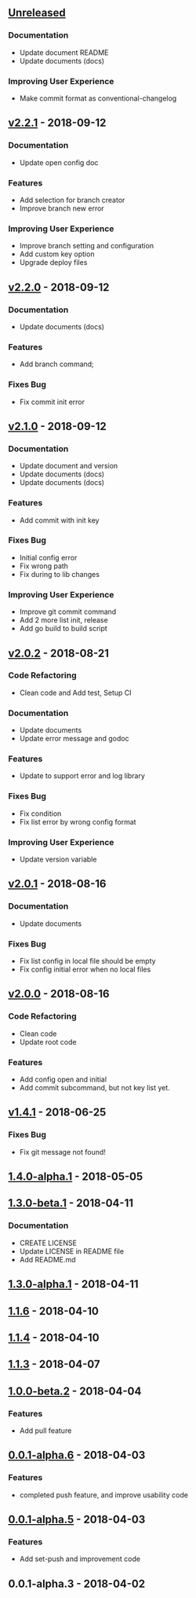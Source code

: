 <a name="unreleased"></a>
## [Unreleased]

### Documentation
- Update document README
- Update documents (docs)

### Improving User Experience
- Make commit format as conventional-changelog


<a name="v2.2.1"></a>
## [v2.2.1] - 2018-09-12
### Documentation
- Update open config doc

### Features
- Add selection for branch creator
- Improve branch new error

### Improving User Experience
- Improve branch setting and configuration
- Add custom key option
- Upgrade deploy files


<a name="v2.2.0"></a>
## [v2.2.0] - 2018-09-12
### Documentation
- Update documents (docs)

### Features
- Add branch command;

### Fixes Bug
- Fix commit init error


<a name="v2.1.0"></a>
## [v2.1.0] - 2018-09-12
### Documentation
- Update document and version
- Update documents (docs)
- Update documents (docs)

### Features
- Add commit with init key

### Fixes Bug
- Initial config error
- Fix wrong path
- Fix during to lib changes

### Improving User Experience
- Improve git commit command
- Add 2 more list init, release
- Add go build to build script


<a name="v2.0.2"></a>
## [v2.0.2] - 2018-08-21
### Code Refactoring
- Clean code and Add test, Setup CI

### Documentation
- Update documents
- Update error message and godoc

### Features
- Update to support error and log library

### Fixes Bug
- Fix condition
- Fix list error by wrong config format

### Improving User Experience
- Update version variable


<a name="v2.0.1"></a>
## [v2.0.1] - 2018-08-16
### Documentation
- Update documents

### Fixes Bug
- Fix list config in local file should be empty
- Fix config initial error when no local files


<a name="v2.0.0"></a>
## [v2.0.0] - 2018-08-16
### Code Refactoring
- Clean code
- Update root code

### Features
- Add config open and initial
- Add commit subcommand, but not key list yet.


<a name="v1.4.1"></a>
## [v1.4.1] - 2018-06-25
### Fixes Bug
- Fix git message not found!


<a name="1.4.0-alpha.1"></a>
## [1.4.0-alpha.1] - 2018-05-05

<a name="1.3.0-beta.1"></a>
## [1.3.0-beta.1] - 2018-04-11
### Documentation
- CREATE LICENSE
- Update LICENSE in README file
- Add README.md


<a name="1.3.0-alpha.1"></a>
## [1.3.0-alpha.1] - 2018-04-11

<a name="1.1.6"></a>
## [1.1.6] - 2018-04-10

<a name="1.1.4"></a>
## [1.1.4] - 2018-04-10

<a name="1.1.3"></a>
## [1.1.3] - 2018-04-07

<a name="1.0.0-beta.2"></a>
## [1.0.0-beta.2] - 2018-04-04
### Features
- Add pull feature


<a name="0.0.1-alpha.6"></a>
## [0.0.1-alpha.6] - 2018-04-03
### Features
- completed push feature, and improve usability code


<a name="0.0.1-alpha.5"></a>
## [0.0.1-alpha.5] - 2018-04-03
### Features
- Add set-push and improvement code


<a name="0.0.1-alpha.3"></a>
## 0.0.1-alpha.3 - 2018-04-02

[Unreleased]: https://github.com/kamontat/gitgo/compare/v2.2.1...HEAD
[v2.2.1]: https://github.com/kamontat/gitgo/compare/v2.2.0...v2.2.1
[v2.2.0]: https://github.com/kamontat/gitgo/compare/v2.1.0...v2.2.0
[v2.1.0]: https://github.com/kamontat/gitgo/compare/v2.0.2...v2.1.0
[v2.0.2]: https://github.com/kamontat/gitgo/compare/v2.0.1...v2.0.2
[v2.0.1]: https://github.com/kamontat/gitgo/compare/v2.0.0...v2.0.1
[v2.0.0]: https://github.com/kamontat/gitgo/compare/v1.4.1...v2.0.0
[v1.4.1]: https://github.com/kamontat/gitgo/compare/1.4.0-alpha.1...v1.4.1
[1.4.0-alpha.1]: https://github.com/kamontat/gitgo/compare/1.3.0-beta.1...1.4.0-alpha.1
[1.3.0-beta.1]: https://github.com/kamontat/gitgo/compare/1.3.0-alpha.1...1.3.0-beta.1
[1.3.0-alpha.1]: https://github.com/kamontat/gitgo/compare/1.1.6...1.3.0-alpha.1
[1.1.6]: https://github.com/kamontat/gitgo/compare/1.1.4...1.1.6
[1.1.4]: https://github.com/kamontat/gitgo/compare/1.1.3...1.1.4
[1.1.3]: https://github.com/kamontat/gitgo/compare/1.0.0-beta.2...1.1.3
[1.0.0-beta.2]: https://github.com/kamontat/gitgo/compare/0.0.1-alpha.6...1.0.0-beta.2
[0.0.1-alpha.6]: https://github.com/kamontat/gitgo/compare/0.0.1-alpha.5...0.0.1-alpha.6
[0.0.1-alpha.5]: https://github.com/kamontat/gitgo/compare/0.0.1-alpha.3...0.0.1-alpha.5

